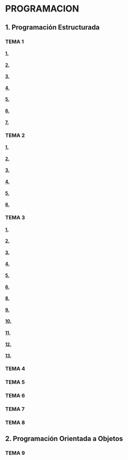 # PROGRAMACION
## 1. Programación Estructurada
### TEMA 1
#### <a href="tema1/Ejercicio1.java">1. </a>
#### <a href="tema1/Ejercicio2.java">2. </a>
#### <a href="tema1/ejercicio3.java">3. </a>
#### <a href="tema1/ejercicio4.java">4. </a>
#### <a href="tema1/Ejercicio5.java">5. </a>
#### <a href="tema1/ejercicio6.java">6. </a>
#### <a href="tema1/ejercicio7.java">7. </a>
### TEMA 2
#### <a href="tema2/Ejercicio1.java">1. </a>
#### <a href="tema2/Ejercicio2.java">2. </a>
#### <a href="tema2/Ejercicio3.java">3. </a>
#### <a href="tema2/Ejercicio4.java">4. </a>
#### <a href="tema2/Ejercicio5.java">5. </a>
#### <a href="tema2/Ejercicio6.java">6. </a>
### TEMA 3
#### <a href="tema3/Ejercicio1.java">1. </a>
#### <a href="tema3/Ejercicio2.java">2. </a>
#### <a href="tema3/Ejercicio3.java">3. </a>
#### <a href="tema3/Ejercicio4.java">4. </a>
#### <a href="tema3/Ejercicio5.java">5. </a>
#### <a href="tema3/Ejercicio6.java">6. </a>
#### <a href="tema3/Ejercicio8.java">8. </a>
#### <a href="tema3/Ejercicio9.java">9. </a>
#### <a href="tema3/Ejercicio10.java">10. </a>
#### <a href="tema3/Ejercicio11.java">11. </a>
#### <a href="tema3/Ejercicio12.java">12. </a>
#### <a href="tema3/Ejercicio13.java">13. </a>
### TEMA 4
### TEMA 5
### TEMA 6
### TEMA 7
### TEMA 8
## 2. Programación Orientada a Objetos
  ### TEMA 9

